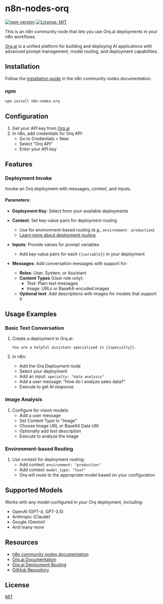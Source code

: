 # n8n-nodes-orq

[![npm version](https://badge.fury.io/js/n8n-nodes-orq.svg)](https://badge.fury.io/js/n8n-nodes-orq)
[![License: MIT](https://img.shields.io/badge/License-MIT-yellow.svg)](https://opensource.org/licenses/MIT)

This is an n8n community node that lets you use Orq.ai deployments in your n8n workflows.

[Orq.ai](https://orq.ai) is a unified platform for building and deploying AI applications with advanced prompt management, model routing, and deployment capabilities.

## Installation

Follow the [installation guide](https://docs.n8n.io/integrations/community-nodes/installation/) in the n8n community nodes documentation.

### npm

```bash
npm install n8n-nodes-orq
```

## Configuration

1. Get your API key from [Orq.ai](https://orq.ai)
2. In n8n, add credentials for Orq API:
   - Go to Credentials > New
   - Select "Orq API"
   - Enter your API key

## Features

### Deployment Invoke
Invoke an Orq deployment with messages, context, and inputs.

#### Parameters:

- **Deployment Key**: Select from your available deployments

- **Context**: Set key-value pairs for deployment routing
  - Use for environment-based routing (e.g., `environment: production`)
  - [Learn more about deployment routing](https://docs.orq.ai/docs/deployment-routing)

- **Inputs**: Provide values for prompt variables
  - Add key-value pairs for each `{{variable}}` in your deployment

- **Messages**: Add conversation messages with support for:
  - **Roles**: User, System, or Assistant
  - **Content Types** (User role only):
    - Text: Plain text messages
    - Image: URLs or Base64-encoded images
  - **Optional text**: Add descriptions with images for models that support it

## Usage Examples

### Basic Text Conversation

1. Create a deployment in Orq.ai:
   ```
   You are a helpful assistant specialized in {{specialty}}.
   ```

2. In n8n:
   - Add the Orq Deployment node
   - Select your deployment
   - Add an input: `specialty: "data analysis"`
   - Add a user message: "How do I analyze sales data?"
   - Execute to get AI response

### Image Analysis

1. Configure for vision models:
   - Add a user message
   - Set Content Type to "Image"
   - Choose Image URL or Base64 Data URI
   - Optionally add text description
   - Execute to analyze the image

### Environment-based Routing

1. Use context for deployment routing:
   - Add context: `environment: "production"`
   - Add context: `model_type: "fast"`
   - Orq will route to the appropriate model based on your configuration

## Supported Models

Works with any model configured in your Orq deployment, including:
- OpenAI (GPT-4, GPT-3.5)
- Anthropic (Claude)
- Google (Gemini)
- And many more

## Resources

* [n8n community nodes documentation](https://docs.n8n.io/integrations/community-nodes/)
* [Orq.ai Documentation](https://docs.orq.ai)
* [Orq.ai Deployment Routing](https://docs.orq.ai/docs/deployment-routing)
* [GitHub Repository](https://github.com/orq-ai/orq-n8n)

## License

[MIT](https://github.com/orq-ai/orq-n8n/blob/main/LICENSE.md)